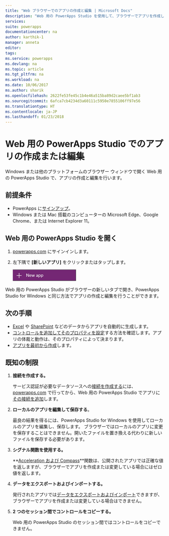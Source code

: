 ```yaml
---
title: "Web ブラウザーでのアプリの作成と編集 | Microsoft Docs"
description: "Web 用の PowerApps Studio を使用して、ブラウザーでアプリを作成し、編集します。"
services: 
suite: powerapps
documentationcenter: na
author: karthik-1
manager: anneta
editor: 
tags: 
ms.service: powerapps
ms.devlang: na
ms.topic: article
ms.tgt_pltfrm: na
ms.workload: na
ms.date: 10/06/2017
ms.author: sharik
ms.openlocfilehash: 2622fe53fe45c1b4e46a515ba89d2caee5bf1ab3
ms.sourcegitcommit: 6afca7cb4234d3a60111c5950e7855106ff97e56
ms.translationtype: HT
ms.contentlocale: ja-JP
ms.lasthandoff: 01/23/2018
---
```

# <a name="create-or-edit-apps-in-powerapps-studio-for-web"></a>Web 用の PowerApps Studio でのアプリの作成または編集
Windows または他のプラットフォームのブラウザー ウィンドウで開く Web 用の PowerApps Studio で、アプリの作成と編集を行います。

## <a name="prerequisites"></a>前提条件

* PowerApps に[サインアップ](signup-for-powerapps.md)。
* Windows または Mac 搭載のコンピューターの Microsoft Edge、Google Chrome、または Internet Explorer 11。

## <a name="open-powerapps-studio-for-web"></a>Web 用の PowerApps Studio を開く
1. [powerapps.com](http://go.microsoft.com/fwlink/p/?LinkId=708209) にサインインします。
2. 左下隅で **[新しいアプリ]** をクリックまたはタップします。
   
    ![左側のナビゲーション バーの新しいアプリ](./media/create-app-browser/left-nav.png)

Web 用の PowerApps Studio がブラウザーの新しいタブで開き、PowerApps Studio for Windows と同じ方法でアプリの作成と編集を行うことができます。

## <a name="next-steps"></a>次の手順
* [Excel](get-started-create-from-data.md) や [SharePoint](app-from-sharepoint.md) などのデータからアプリを自動的に生成します。
* [コントロールを追加してそのプロパティを設定](add-configure-controls.md)する方法を確認します。アプリの体裁と動作は、そのプロパティによって決まります。
* [アプリを最初から作成](get-started-create-from-blank.md)します。

## <a name="known-limitations"></a>既知の制限
1. **接続を作成する。**
   
    サービス認証が必要なデータソースへの[接続を作成する](add-manage-connections.md)には、[powerapps.com](https://web.powerapps.com) で行ってから、Web 用の PowerApps Studio でアプリに[その接続を追加](add-data-connection.md)します。
2. **ローカルのアプリを編集して保存する**。
   
    最良の結果を得るには、PowerApps Studio for Windows を使用してローカルのアプリを編集し、保存します。 ブラウザーではローカルのアプリに変更を保存することはできません。開いたファイルを置き換える代わりに新しいファイルを保存する必要があります。
3. **シグナル関数を使用する。**
   
    **[Acceleration および Compass](functions/signals.md)**関数は、公開されたアプリでは正確な値を返しますが、ブラウザーでアプリを作成または変更している場合にはゼロ値を返します。
4. **データをエクスポートおよびインポートする。**
   
    発行されたアプリでは[データをエクスポートおよびインポート](controls/control-export-import.md)できますが、ブラウザーでアプリを作成または変更している場合はできません。
5. **2 つのセッション間でコントロールをコピーする。**
   
    Web 用の PowerApps Studio のセッション間ではコントロールをコピーできません。

